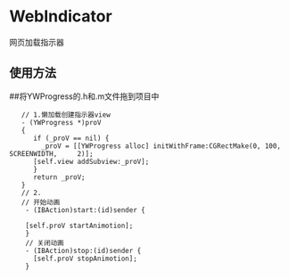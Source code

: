 # WebIndicator
网页加载指示器
## 使用方法

##将YWProgress的.h和.m文件拖到项目中
  
       // 1.懒加载创建指示器view
       - (YWProgress *)proV
       {
          if (_proV == nil) {
            _proV = [[YWProgress alloc] initWithFrame:CGRectMake(0, 100, SCREENWIDTH,     2)];
          [self.view addSubview:_proV];
          }
          return _proV;
       }
       // 2.
       // 开始动画
		- (IBAction)start:(id)sender {
    
    	[self.proV startAnimotion];
		}
		// 关闭动画
		- (IBAction)stop:(id)sender {
    	  [self.proV stopAnimotion];
		}


  
